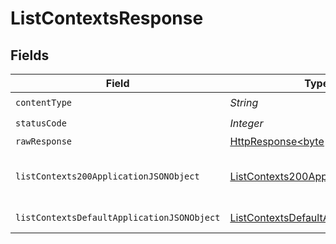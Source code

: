 # ListContextsResponse


## Fields

| Field                                                                                                                    | Type                                                                                                                     | Required                                                                                                                 | Description                                                                                                              |
| ------------------------------------------------------------------------------------------------------------------------ | ------------------------------------------------------------------------------------------------------------------------ | ------------------------------------------------------------------------------------------------------------------------ | ------------------------------------------------------------------------------------------------------------------------ |
| `contentType`                                                                                                            | *String*                                                                                                                 | :heavy_check_mark:                                                                                                       | N/A                                                                                                                      |
| `statusCode`                                                                                                             | *Integer*                                                                                                                | :heavy_check_mark:                                                                                                       | N/A                                                                                                                      |
| `rawResponse`                                                                                                            | [HttpResponse<byte[]>](https://docs.oracle.com/en/java/javase/11/docs/api/java.net.http/java/net/http/HttpResponse.html) | :heavy_minus_sign:                                                                                                       | N/A                                                                                                                      |
| `listContexts200ApplicationJSONObject`                                                                                   | [ListContexts200ApplicationJSON](../../models/operations/ListContexts200ApplicationJSON.md)                              | :heavy_minus_sign:                                                                                                       | A paginated list of contexts                                                                                             |
| `listContextsDefaultApplicationJSONObject`                                                                               | [ListContextsDefaultApplicationJSON](../../models/operations/ListContextsDefaultApplicationJSON.md)                      | :heavy_minus_sign:                                                                                                       | Error response.                                                                                                          |